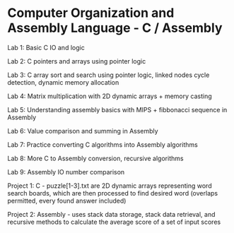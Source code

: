 # Computer Organization and Assembly Language - C / Assembly
Lab 1: Basic C IO and logic

Lab 2: C pointers and arrays using pointer logic

Lab 3: C array sort and search using pointer logic, linked nodes cycle detection, dynamic memory allocation

Lab 4: Matrix multiplication with 2D dynamic arrays + memory casting

Lab 5: Understanding assembly basics with MIPS + fibbonacci sequence in Assembly

Lab 6: Value comparison and summing in Assembly

Lab 7: Practice converting C algorithms into Assembly algorithms

Lab 8: More C to Assembly conversion, recursive algorithms

Lab 9: Assembly IO number comparison

Project 1: C - puzzle[1-3].txt are 2D dynamic arrays representing word search boards, which are then processed to find desired word (overlaps permitted, every found answer included)

Project 2: Assembly - uses stack data storage, stack data retrieval, and recursive methods to calculate the average score of a set of input scores
